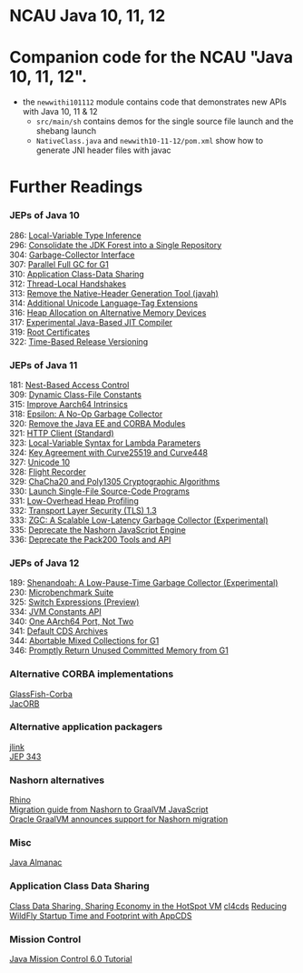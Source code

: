 NCAU Java 10, 11, 12
==========================

# Companion code for the NCAU "Java 10, 11, 12".

 * the `newwithi101112` module contains code that demonstrates new APIs with Java 10, 11 & 12
   * `src/main/sh` contains demos for the single source file launch and the shebang launch
   * `NativeClass.java` and `newwith10-11-12/pom.xml` show how to generate JNI header files with javac

# Further Readings

### JEPs of Java 10 
286: [Local-Variable Type Inference](https://openjdk.java.net/jeps/286)  
296: [Consolidate the JDK Forest into a Single Repository](https://openjdk.java.net/jeps/296)  
304: [Garbage-Collector Interface](https://openjdk.java.net/jeps/304)  
307: [Parallel Full GC for G1](https://openjdk.java.net/jeps/307)  
310: [Application Class-Data Sharing](https://openjdk.java.net/jeps/310)  
312: [Thread-Local Handshakes](https://openjdk.java.net/jeps/312)  
313: [Remove the Native-Header Generation Tool (javah)](https://openjdk.java.net/jeps/313)  
314: [Additional Unicode Language-Tag Extensions](https://openjdk.java.net/jeps/314)  
316: [Heap Allocation on Alternative Memory Devices](https://openjdk.java.net/jeps/316)  
317: [Experimental Java-Based JIT Compiler](https://openjdk.java.net/jeps/317)  
319: [Root Certificates](https://openjdk.java.net/jeps/319)  
322: [Time-Based Release Versioning](https://openjdk.java.net/jeps/322)

### JEPs of Java 11
181: [Nest-Based Access Control](https://openjdk.java.net/jeps/181)  
309: [Dynamic Class-File Constants](https://openjdk.java.net/jeps/309)  
315: [Improve Aarch64 Intrinsics](https://openjdk.java.net/jeps/315)  
318: [Epsilon: A No-Op Garbage Collector](https://openjdk.java.net/jeps/318)  
320: [Remove the Java EE and CORBA Modules](https://openjdk.java.net/jeps/320)  
321: [HTTP Client (Standard)](https://openjdk.java.net/jeps/321)  
323: [Local-Variable Syntax for Lambda Parameters](https://openjdk.java.net/jeps/323)  
324: [Key Agreement with Curve25519 and Curve448](https://openjdk.java.net/jeps/324)  
327: [Unicode 10](https://openjdk.java.net/jeps/327)  
328: [Flight Recorder](https://openjdk.java.net/jeps/328)  
329: [ChaCha20 and Poly1305 Cryptographic Algorithms](https://openjdk.java.net/jeps/329)  
330: [Launch Single-File Source-Code Programs](https://openjdk.java.net/jeps/330)  
331: [Low-Overhead Heap Profiling](https://openjdk.java.net/jeps/331)  
332: [Transport Layer Security (TLS) 1.3](https://openjdk.java.net/jeps/332)  
333: [ZGC: A Scalable Low-Latency Garbage Collector (Experimental)](https://openjdk.java.net/jeps/333)  
335: [Deprecate the Nashorn JavaScript Engine](https://openjdk.java.net/jeps/335)  
336: [Deprecate the Pack200 Tools and API](https://openjdk.java.net/jeps/336)

### JEPs of Java 12
189: [Shenandoah: A Low-Pause-Time Garbage Collector (Experimental)](https://openjdk.java.net/jeps/189)  
230: [Microbenchmark Suite](https://openjdk.java.net/jeps/230)  
325: [Switch Expressions (Preview)](https://openjdk.java.net/jeps/325)  
334: [JVM Constants API](https://openjdk.java.net/jeps/334)  
340: [One AArch64 Port, Not Two](https://openjdk.java.net/jeps/340)  
341: [Default CDS Archives](https://openjdk.java.net/jeps/341)  
344: [Abortable Mixed Collections for G1](https://openjdk.java.net/jeps/344)  
346: [Promptly Return Unused Committed Memory from G1](https://openjdk.java.net/jeps/346)

### Alternative CORBA implementations
[GlassFish-Corba](https://javaee.github.io/glassfish-corba/)  
[JacORB](https://www.jacorb.org/)

### Alternative application packagers
[jlink](https://docs.oracle.com/javase/10/tools/jlink.html)  
[JEP 343](https://openjdk.java.net/jeps/343)

### Nashorn alternatives
[Rhino](https://developer.mozilla.org/de/docs/Rhino)  
[Migration guide from Nashorn to GraalVM JavaScript](https://github.com/graalvm/graaljs/blob/master/docs/user/NashornMigrationGuide.md)  
[Oracle GraalVM announces support for Nashorn migration](https://medium.com/graalvm/oracle-graalvm-announces-support-for-nashorn-migration-c04810d75c1f)  

### Misc
[Java Almanac](https://github.com/marchof/java-almanac/)

### Application Class Data Sharing
[Class Data Sharing, Sharing Economy in the HotSpot VM](https://archive.fosdem.org/2018/schedule/event/class_data_sharing/)
[cl4cds](https://simonis.github.io/cl4cds/)
[Reducing WildFly Startup Time and Footprint with AppCDS](https://marschall.github.io/2018/02/18/wildfly-appcds.html)

### Mission Control
[Java Mission Control 6.0 Tutorial](http://hirt.se/downloads/oracle/JMC6Tutorial/JMC6Tutorial.pdf)

